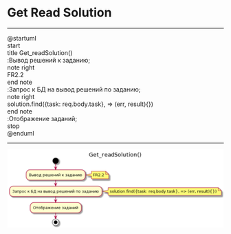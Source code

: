 # Get Read Solution
***
@startuml  
start  
title Get_readSolution()  
 :Вывод решений к заданию;  
   note right  
   FR2.2  
   end note  
 :Запрос к БД на вывод решений по заданию;  
   note right  
   solution.find({task: req.body.task}, => (err, result){})  
   end note  
 :Отображение заданий;  
stop  
@enduml  
***
![3.3.3](https://github.com/Sergeev1ch/webproject/blob/main/jpg/3.3.3.png)
